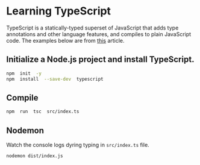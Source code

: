 # Learning TypeScript

TypeScript is a statically-typed superset of JavaScript that adds type annotations and other language features, and compiles to plain JavaScript code. The examples below are from [this](https://dev.to/ruppysuppy/7-secret-typescript-tricks-pros-use-3ckg) article.

## Initialize a Node.js project and install TypeScript.

```bash
npm  init  -y
npm  install  --save-dev  typescript
```

## Compile

```bash
npm  run  tsc  src/index.ts
```

## Nodemon

Watch the console logs dyring typing in `src/index.ts` file.

```
nodemon dist/index.js
```
